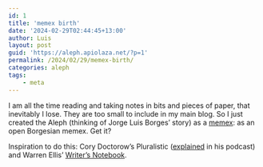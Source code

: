 ```yaml
---
id: 1
title: 'memex birth'
date: '2024-02-29T02:44:45+13:00'
author: Luis
layout: post
guid: 'https://aleph.apiolaza.net/?p=1'
permalink: /2024/02/29/memex-birth/
categories: aleph
tags:
    - meta
---
```


I am all the time reading and taking notes in bits and pieces of paper, that inevitably I lose. They are too small to include in my main blog. So I just created the Aleph (thinking of Jorge Luis Borges’ story) as a [memex](https://en.wikipedia.org/wiki/Memex): as an open Borgesian memex. Get it?

Inspiration to do this: Cory Doctorow’s Pluralistic ([explained](https://craphound.com/news/2021/05/23/the-memex-method/) in his podcast) and Warren Ellis’ [Writer’s Notebook](https://warrenellis.ltd).